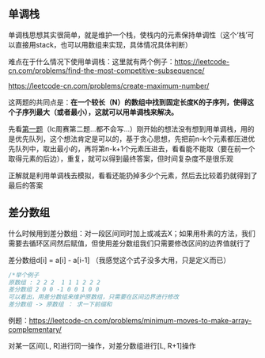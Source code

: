 ## 单调栈

单调栈思想其实很简单，就是维护一个栈，使栈内的元素保持单调性（这个‘栈’可以直接用stack，也可以用数组来实现，具体情况具体判断）

难点在于什么情况下使用单调栈：这里就有两个例子：https://leetcode-cn.com/problems/find-the-most-competitive-subsequence/

https://leetcode-cn.com/problems/create-maximum-number/

这两题的共同点是：**在一个较长（N）的数组中找到固定长度K的子序列，使得这个子序列最大（或者最小），这就可以用单调栈来解决。**

先看[第一题](https://leetcode-cn.com/problems/find-the-most-competitive-subsequence/)（lc周赛第二题...都不会写...）刚开始的想法没有想到用单调栈，用的是优先队列，这个想法肯定是可以的，基于贪心思想，先把前n-k个元素都压进优先队列中，取出最小的，再将第n-k+1个元素压进去，看看能不能取（要在前一个取得元素的后边），重复，就可以得到最终答案，但时间复杂度不是很乐观

正解就是利用单调栈去模拟，看看还能扔掉多少个元素，然后去比较着扔就得到了最后的答案

## 差分数组

什么时候用到差分数组：对一段区间同时加上或减去X；如果用朴素的方法，我们需要去循环区间然后赋值，但使用差分数组我们只需要修改区间的边界值就行了

差分数组d[i] = a[i] - a[i-1] （我感觉这个式子没多大用，只是定义而已）

```c++
/*举个例子
原数组 : 2 2 2  1 1 1 2 2 2
差分数组 2 0 0 -1 0 0 1 0 0
可以看出，用差分数组来维护原数组，只需要在区间边界进行修改
差分数组 -> 原数组 ： 求一下前缀和
```

例题：https://leetcode-cn.com/problems/minimum-moves-to-make-array-complementary/ 

对某一区间[L, R]进行同一操作，对差分数组进行[L, R+1]操作